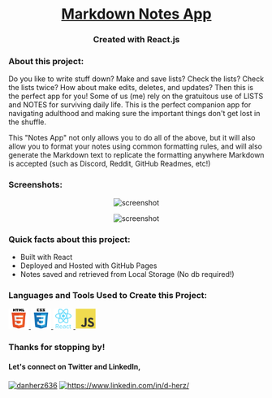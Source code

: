 
<h1 align="center"><a href="https://d-herz.github.io/react-notes-app/"> Markdown Notes App </a></h1>

<h3 align="center">Created with React.js</h3> 

<h3 align="left">About this project:</h3>

<p align="left">
Do you like to write stuff down? Make and save lists? Check the lists? Check the lists twice? How about make edits, deletes, and updates? Then this is the perfect app for you! Some of us (me) rely on the gratuitous use of LISTS and NOTES for surviving daily life. This is the perfect companion app for navigating adulthood and making sure the important things don't get lost in the shuffle.
</p>
<p align="left">
This "Notes App" not only allows you to do all of the above, but it will also allow you to format your notes using common formatting rules, and will also generate the Markdown text to replicate the formatting anywhere Markdown is accepted (such as Discord, Reddit, GitHub Readmes, etc!)
</p>


<h3 align="left">Screenshots:</h3>

<p align="center">
  <img src="https://github.com/d-herz/react-notes-app/blob/main/screenshots/notes-app-1.png" alt="screenshot" />
</p>
<p align="center">
  <img src="https://github.com/d-herz/react-notes-app/blob/main/screenshots/notes-app-2.png" alt="screenshot" />
</p>

<h3 align="left">Quick facts about this project:</h3>
<p align="left">
<ul>
<li>Built with React</li>
<li>Deployed and Hosted with GitHub Pages</li>
<li>Notes saved and retrieved from Local Storage (No db required!)</li> 
</ul>
</p>





<h3 align="left">Languages and Tools Used to Create this Project:</h3>
<p align="left"> <a href="https://www.w3.org/html/" target="_blank" rel="noreferrer"> <img src="https://raw.githubusercontent.com/devicons/devicon/master/icons/html5/html5-original-wordmark.svg" alt="html5" width="40" height="40"/> </a> 
<a href="https://www.w3schools.com/css/" target="_blank" rel="noreferrer"> <img src="https://raw.githubusercontent.com/devicons/devicon/master/icons/css3/css3-original-wordmark.svg" alt="css3" width="40" height="40"/> </a> 
<a href="https://reactjs.org/" target="_blank" rel="noreferrer"> <img src="https://raw.githubusercontent.com/devicons/devicon/master/icons/react/react-original-wordmark.svg" alt="react" width="40" height="40"/> </a>
<a href="https://developer.mozilla.org/en-US/docs/Web/JavaScript" target="_blank" rel="noreferrer"> <img src="https://raw.githubusercontent.com/devicons/devicon/master/icons/javascript/javascript-original.svg" alt="javascript" width="40" height="40"/> </a> 
</p>


<h3 align="left">Thanks for stopping by!</h3>
<h4> Let's connect on Twitter and LinkedIn, </h4>
<p align="left">
<a href="https://twitter.com/danherz636" target="blank"><img align="center" src="https://raw.githubusercontent.com/rahuldkjain/github-profile-readme-generator/master/src/images/icons/Social/twitter.svg" alt="danherz636" height="30" width="40" /></a>
<a href="https://www.linkedin.com/in/d-herz/" target="blank"><img align="center" src="https://raw.githubusercontent.com/rahuldkjain/github-profile-readme-generator/master/src/images/icons/Social/linked-in-alt.svg" alt="https://www.linkedin.com/in/d-herz/" height="30" width="40" /></a>
</p>
